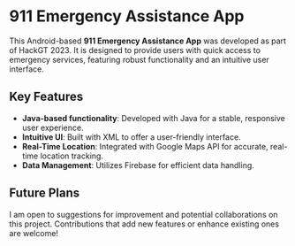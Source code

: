 # 911 Emergency Assistance App

This Android-based **911 Emergency Assistance App** was developed as part of HackGT 2023. It is designed to provide users with quick access to emergency services, featuring robust functionality and an intuitive user interface.

## Key Features
- **Java-based functionality**: Developed with Java for a stable, responsive user experience.
- **Intuitive UI**: Built with XML to offer a user-friendly interface.
- **Real-Time Location**: Integrated with Google Maps API for accurate, real-time location tracking.
- **Data Management**: Utilizes Firebase for efficient data handling.

## Future Plans
I am open to suggestions for improvement and potential collaborations on this project. Contributions that add new features or enhance existing ones are welcome!


